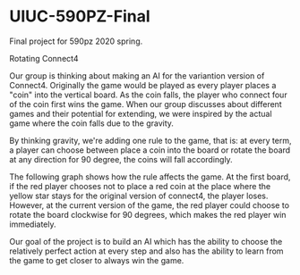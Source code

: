 # UIUC-590PZ-Final
Final project for 590pz 2020 spring.

Rotating Connect4

Our group is thinking about making an AI for the variantion version of Connect4. Originally the game would be played as every player places a "coin" into the vertical board. As the coin falls, the player who connect four of the coin first wins the game. When our group discusses about different games and their potential for extending, we were inspired by the actual game where the coin falls due to the gravity.

By thinking gravity, we're adding one rule to the game, that is: at every term, a player can choose between place a coin into the board or rotate the board at any direction for 90 degree, the coins will fall accordingly.

The following graph shows how the rule affects the game. At the first board, if the red player chooses not to place a red coin at the place where the yellow star stays for the original version of connect4, the player loses. However, at the current version of the game, the red player could choose to rotate the board clockwise for 90 degrees, which makes the red player win immediately.

Our goal of the project is to build an AI which has the ability to choose the relatively perfect action at every step and also has the ability to learn from the game to get closer to always win the game.
